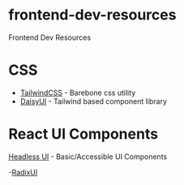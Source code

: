 # frontend-dev-resources
Frontend Dev Resources


# CSS

- [TailwindCSS](https://tailwindcss.com/) - Barebone css utility
- [DaisyUI](https://daisyui.com/) - Tailwind based component library

# React UI Components

[Headless UI](https://headlessui.com/) - Basic/Accessible UI Components

-[RadixUI](https://www.radix-ui.com/)

